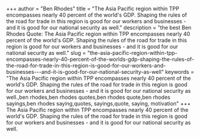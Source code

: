 +++
author = "Ben Rhodes"
title = "The Asia Pacific region within TPP encompasses nearly 40 percent of the world's GDP. Shaping the rules of the road for trade in this region is good for our workers and businesses - and it is good for our national security as well."
description = "the best Ben Rhodes Quote: The Asia Pacific region within TPP encompasses nearly 40 percent of the world's GDP. Shaping the rules of the road for trade in this region is good for our workers and businesses - and it is good for our national security as well."
slug = "the-asia-pacific-region-within-tpp-encompasses-nearly-40-percent-of-the-worlds-gdp-shaping-the-rules-of-the-road-for-trade-in-this-region-is-good-for-our-workers-and-businesses---and-it-is-good-for-our-national-security-as-well"
keywords = "The Asia Pacific region within TPP encompasses nearly 40 percent of the world's GDP. Shaping the rules of the road for trade in this region is good for our workers and businesses - and it is good for our national security as well.,ben rhodes,ben rhodes quotes,ben rhodes quote,ben rhodes sayings,ben rhodes saying,quotes, sayings,quote, saying, motivation"
+++
The Asia Pacific region within TPP encompasses nearly 40 percent of the world's GDP. Shaping the rules of the road for trade in this region is good for our workers and businesses - and it is good for our national security as well.
